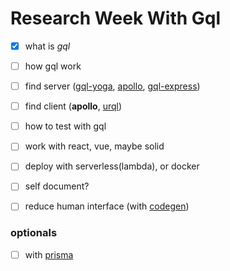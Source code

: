 # Research Week With Gql

- [x] what is _gql_
- [ ] how gql work
- [ ] find server ([gql-yoga](https://github.com/dotansimha/graphql-yoga), [apollo](https://github.com/apollographql/apollo-server), [gql-express](https://github.com/graphql/express-graphql))
- [ ] find client (**apollo**, [urql](https://github.com/FormidableLabs/urql))
- [ ] how to test with gql
- [ ] work with react, vue, maybe solid
- [ ] deploy with serverless(lambda), or docker

- [ ] self document?
- [ ] reduce human interface (with [codegen](https://www.graphql-code-generator.com/))

### optionals

- [ ] with [prisma](https://www.prisma.io/)
